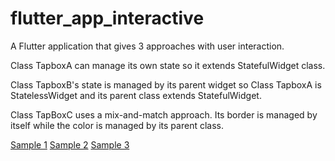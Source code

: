 # flutter_app_interactive

A Flutter application that gives 3 approaches with user interaction.

Class TapboxA can manage its own state so it extends StatefulWidget class.

Class TapboxB's state is managed by its parent widget so Class TapboxA is StatelessWidget and its parent class extends StatefulWidget.

Class TapBoxC uses a mix-and-match approach. Its border is managed by itself while the color is managed by its parent class.

[Sample 1](sample1.png)
[Sample 2](sample2.png)
[Sample 3](sample3.png)
